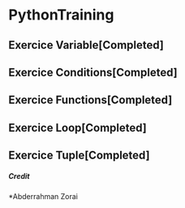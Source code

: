 # PythonTraining

## Exercice Variable[Completed]

## Exercice Conditions[Completed]

## Exercice Functions[Completed]

## Exercice Loop[Completed]

## Exercice Tuple[Completed]



##### Credit
*Abderrahman Zorai 
